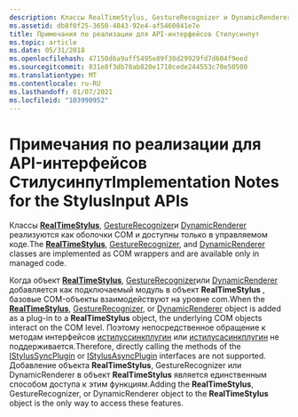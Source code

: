 ```yaml
---
description: Классы RealTimeStylus, GestureRecognizer и DynamicRenderer реализуются как оболочки COM и доступны только в управляемом коде.
ms.assetid: db8f0f25-3650-4843-92e4-af5460841e7e
title: Примечания по реализации для API-интерфейсов Стилусинпут
ms.topic: article
ms.date: 05/31/2018
ms.openlocfilehash: 47150d6a9aff5495e89f30d29929fd7d604f9eed
ms.sourcegitcommit: 831e8f3db78ab820e1710cede244553c70e50500
ms.translationtype: MT
ms.contentlocale: ru-RU
ms.lasthandoff: 01/07/2021
ms.locfileid: "103990952"
---
```

# <a name="implementation-notes-for-the-stylusinput-apis"></a><span data-ttu-id="8e72e-103">Примечания по реализации для API-интерфейсов Стилусинпут</span><span class="sxs-lookup"><span data-stu-id="8e72e-103">Implementation Notes for the StylusInput APIs</span></span>

<span data-ttu-id="8e72e-104">Классы [**RealTimeStylus**](realtimestylus-class.md), [GestureRecognizer](/previous-versions/ms575185(v=vs.100))и [DynamicRenderer](/previous-versions/ms575176(v=vs.100)) реализуются как оболочки COM и доступны только в управляемом коде.</span><span class="sxs-lookup"><span data-stu-id="8e72e-104">The [**RealTimeStylus**](realtimestylus-class.md), [GestureRecognizer](/previous-versions/ms575185(v=vs.100)), and [DynamicRenderer](/previous-versions/ms575176(v=vs.100)) classes are implemented as COM wrappers and are available only in managed code.</span></span>

<span data-ttu-id="8e72e-105">Когда объект [**RealTimeStylus**](realtimestylus-class.md), [GestureRecognizer](/previous-versions/ms575185(v=vs.100))или [DynamicRenderer](/previous-versions/ms575176(v=vs.100)) добавляется как подключаемый модуль в объект **RealTimeStylus** , базовые COM-объекты взаимодействуют на уровне com.</span><span class="sxs-lookup"><span data-stu-id="8e72e-105">When the [**RealTimeStylus**](realtimestylus-class.md), [GestureRecognizer](/previous-versions/ms575185(v=vs.100)), or [DynamicRenderer](/previous-versions/ms575176(v=vs.100)) object is added as a plug-in to a **RealTimeStylus** object, the underlying COM objects interact on the COM level.</span></span> <span data-ttu-id="8e72e-106">Поэтому непосредственное обращение к методам интерфейсов [истилуссинкплугин](/previous-versions/ms575201(v=vs.100)) или [истилусасинкплугин](/previous-versions/ms575194(v=vs.100)) не поддерживается.</span><span class="sxs-lookup"><span data-stu-id="8e72e-106">Therefore, directly calling the methods of the [IStylusSyncPlugin](/previous-versions/ms575201(v=vs.100)) or [IStylusAsyncPlugin](/previous-versions/ms575194(v=vs.100)) interfaces are not supported.</span></span> <span data-ttu-id="8e72e-107">Добавление объекта **RealTimeStylus**, GestureRecognizer или DynamicRenderer в объект **RealTimeStylus** является единственным способом доступа к этим функциям.</span><span class="sxs-lookup"><span data-stu-id="8e72e-107">Adding the **RealTimeStylus**, GestureRecognizer, or DynamicRenderer object to the **RealTimeStylus** object is the only way to access these features.</span></span>

 

 
